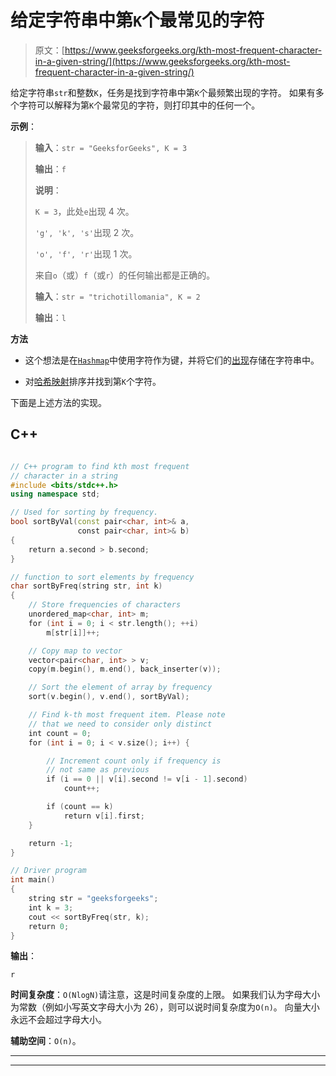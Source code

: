 # 给定字符串中第`K`个最常见的字符

> 原文：[https://www.geeksforgeeks.org/kth-most-frequent-character-in-a-given-string/](https://www.geeksforgeeks.org/kth-most-frequent-character-in-a-given-string/)

给定字符串`str`和整数`K`，任务是找到字符串中第`K`个最频繁出现的字符。 如果有多个字符可以解释为第`K`个最常见的字符，则打印其中的任何一个。

**示例**：

> **输入**：`str = "GeeksforGeeks", K = 3`
>
> **输出**：`f`
>
> **说明**：
>
> `K = 3`，此处`e`出现 4 次。
>
> `'g', 'k', 's'`出现 2 次。
>
> `'o', 'f', 'r'`出现 1 次。
>
> 来自`o`（或）`f`（或`r`）的任何输出都是正确的。
> 
> **输入**：`str = "trichotillomania", K = 2`
>
> **输出**：`l`

**方法**

*   这个想法是在[`Hashmap`](https://www.geeksforgeeks.org/java-util-hashmap-in-java-with-examples/)中使用字符作为键，并将它们的[出现](https://www.geeksforgeeks.org/program-count-occurrence-given-character-string/)存储在字符串中。

*   对[哈希映射](https://www.geeksforgeeks.org/sorting-hashmap-according-key-value-java/)排序并找到第`K`个字符。

下面是上述方法的实现。

## C++

```cpp

// C++ program to find kth most frequent 
// character in a string 
#include <bits/stdc++.h> 
using namespace std; 

// Used for sorting by frequency. 
bool sortByVal(const pair<char, int>& a, 
               const pair<char, int>& b) 
{ 
    return a.second > b.second; 
} 

// function to sort elements by frequency 
char sortByFreq(string str, int k) 
{ 
    // Store frequencies of characters 
    unordered_map<char, int> m; 
    for (int i = 0; i < str.length(); ++i) 
        m[str[i]]++; 

    // Copy map to vector 
    vector<pair<char, int> > v; 
    copy(m.begin(), m.end(), back_inserter(v)); 

    // Sort the element of array by frequency 
    sort(v.begin(), v.end(), sortByVal); 

    // Find k-th most frequent item. Please note 
    // that we need to consider only distinct 
    int count = 0; 
    for (int i = 0; i < v.size(); i++) { 

        // Increment count only if frequency is 
        // not same as previous 
        if (i == 0 || v[i].second != v[i - 1].second) 
            count++; 

        if (count == k) 
            return v[i].first; 
    } 

    return -1; 
} 

// Driver program 
int main() 
{ 
    string str = "geeksforgeeks"; 
    int k = 3; 
    cout << sortByFreq(str, k); 
    return 0; 
} 

```

**输出**：

```
r

```

**时间复杂度**：`O(NlogN)`请注意，这是时间复杂度的上限。 如果我们认为字母大小为常数（例如小写英文字母大小为 26），则可以说时间复杂度为`O(n)`。 向量大小永远不会超过字母大小。

**辅助空间**：`O(n)`。



* * *

* * *



